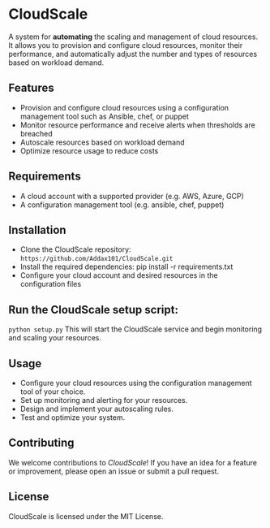 # CloudScale
A system for **automating** the scaling and management of cloud resources.
It allows you to provision and configure cloud resources, monitor their performance, and automatically adjust the number and types of resources based on workload demand.

## Features
* Provision and configure cloud resources using a configuration management tool such as Ansible, chef, or puppet
* Monitor resource performance and receive alerts when thresholds are breached
* Autoscale resources based on workload demand
* Optimize resource usage to reduce costs
## Requirements
* A cloud account with a supported provider (e.g. AWS, Azure, GCP)
* A configuration management tool (e.g. ansible, chef, puppet)
## Installation
* Clone the CloudScale repository: `https://github.com/Addax101/CloudScale.git`
* Install the required dependencies: pip install -r requirements.txt
* Configure your cloud account and desired resources in the configuration files
## Run the CloudScale setup script:
`python setup.py`
 This will start the CloudScale service and begin monitoring and scaling your resources.
## Usage
* Configure your cloud resources using the configuration management tool of your choice.
* Set up monitoring and alerting for your resources.
* Design and implement your autoscaling rules.
* Test and optimize your system.

## Contributing
We welcome contributions to *CloudScale*! If you have an idea for a feature or improvement, please open an issue or submit a pull request.

## License
CloudScale is licensed under the MIT License.
